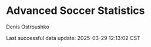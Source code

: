 # Advanced Soccer Statistics
Denis Ostroushko

<!-- gfm -->

Last successful data update: 2025-03-29 12:13:02 CST
